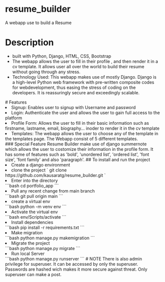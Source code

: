 # resume_builder
A webapp use to build a Resume
# Description
<ul>
<li>built with Python, Django, HTML, CSS, Bootstrap</li>
<li>The webapp allows the user to fill in their profile , and then render it in a cv template. It allows user all over the world to build their resume without going through any stress.</li>
<li>Technology Used: This webapp makes use of mostly Django. Django is a high-level Python web framework with pre-written composite codes for webdevelopment, thus easing the stress of coding on the developers. It is reassuringly secure and exceedingly scalable.</li>
</ul>
# Features
<li>Signup: Enables user to signup with Username and password</li>
<li>Login: Authenticate the user and allows the user to gain full access to the platform </li>
<li>Profile Form: Allows the user to fill in their basic information such as firstname, lastname, email, biography... inoder to render it in the cv template</li>
<li>Templates: The webapp allows the user to choose any of the template in the templates page. The Webapp consist of 5 different templates. </li>
### Special Feature
Resume Builder make use of django summernote which allows the user to costomize their information in the profile form. It has some of features such as 'bold', 'unordered list', 'ordered list', 'font size', 'font family' and also 'paragraph'.
## To install and run the project
<li>Create a django environment </li>
<li>clone the project 
` git clone https://github.com/kausaratg/resume_builder.git `
</li>
<li>Enter into the directory</li>
```bash
cd portfolio_app
```
<li>Pull any recent change from main branch</li>
```bash
git pull origin main
```
<li> create a virtual env </li>
```bash
python -m venv env
```
<li>Activate the virtual env</li>
```bash
env/Scripts/activate
```
<li>Install dependencies</li>
```bash
pip install -r requirements.txt
```
<li>Make migration</li>
```bash
python manage.py makemigration
```
<li>Migrate the project</li>
```bash
python manage.py migrate
```
<li>Run local Server</li>
```bash
python manage.py runserver
```
# NOTE
There is also admin privilege for superuser. It can be accessed by only the superuser. Passwords are hashed wich makes it more secure against threat. Only superuser can make a post.

